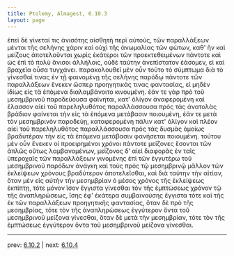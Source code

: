 ```yaml
---
title: Ptolemy, Almagest, 6.10.3
layout: page
---
```


ἐπεὶ δὲ γίνεταί τις ἀνισότης αἰσθητὴ περὶ αὐτούς, τῶν παραλλάξεων μέντοι τῆς σελήνης χάριν καὶ οὐχὶ τῆς ἀνωμαλίας τῶν φώτων, καθ' ἣν καὶ μείζους ἀποτελοῦνται χωρὶς ἑκάτεροι τῶν προεκτεθειμένων πάντοτε καὶ ὡς ἐπὶ τὸ πολὺ ἄνισοι ἀλλήλοις, οὐδὲ ταύτην ἀνεπίστατον ἐάσομεν, εἰ καὶ βραχεῖα οὖσα τυγχάνει. παρακολουθεῖ μὲν οὖν τοῦτο τὸ σύμπτωμα διὰ τὸ γίνεσθαί τινας ἐν τῇ φαινομένῃ τῆς σελήνης παρόδῳ πάντοτε τῶν παραλλάξεων ἕνεκεν ὥσπερ προηγητικάς τινας φαντασίας, εἰ μηδὲν ἰδίως εἰς τὰ ἑπόμενα διαλαμβάνοιτο κινουμένη. ἐάν τε γὰρ πρὸ τοῦ μεσημβρινοῦ παροδεύουσα φαίνηται, κατ' ὀλίγον ἀναφερομένη καὶ ἔλασσον αἰεὶ τοῦ παρεληλυθότος παραλλάσσουσα πρὸς τὰς ἀνατολὰς βράδιον φαίνεται τὴν εἰς τὰ ἑπόμενα μετάβασιν ποιουμένη, ἐάν τε μετὰ τὸν μεσημβρινὸν παροδεύῃ, καταφερομένη πάλιν κατ' ὀλίγον καὶ πλέον αἰεὶ τοῦ παρεληλυθότος παραλλάσσουσα πρὸς τὰς δυσμὰς ὁμοίως βραδυτέραν τὴν εἰς τὰ ἑπόμενα μετάβασιν φανήσεται ποιουμένη. τούτου μὲν οὖν ἕνεκεν οἱ προειρημένοι χρόνοι πάντοτε μείζονες ἔσονται τῶν ἁπλῶς οὕτως λαμβανομένων, μείζονος δ' αἰεὶ διαφορᾶς ἐν ταῖς ὑπεροχαῖς τῶν παραλλάξεων γινομένης ἐπὶ τῶν ἐγγυτέρω τοῦ μεσημβρινοῦ παρόδων ἀνάγκη καὶ τοὺς πρὸς τῷ μεσημβρινῷ μᾶλλον τῶν ἐκλείψεων χρόνους βραδύτερον ἀποτελεῖσθαι, καὶ διὰ ταύτην τὴν αἰτίαν, ὅταν μὲν εἰς αὐτὴν τὴν μεσημβρίαν ὁ μέσος χρόνος τῆς ἐκλείψεως ἐκπίπτῃ, τότε μόνον ἴσον ἔγγιστα γίνεσθαι τὸν τῆς ἐμπτώσεως χρόνον τῷ τῆς ἀναπληρώσεως, ἴσης ἐφ' ἑκάτερα συμβαινούσης ἔγγιστα τότε καὶ τῆς ἐκ τῶν παραλλάξεων προηγητικῆς φαντασίας, ὅταν δὲ πρὸ τῆς μεσημβρίας, τότε τὸν τῆς ἀναπληρώσεως ἐγγύτερον ὄντα τοῦ μεσημβρινοῦ μείζονα γίνεσθαι, ὅταν δὲ μετὰ τὴν μεσημβρίαν, τότε τὸν τῆς ἐμπτώσεως ἐγγύτερον ὄντα τοῦ μεσημβρινοῦ μείζονα γίνεσθαι. 

---

prev: [6.10.2](../6.10.2/) | next: [6.10.4](../6.10.4/)

